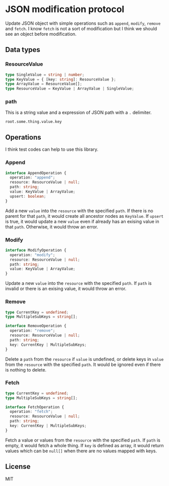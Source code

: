 # JSON modification protocol

Update JSON object with simple operations such as `append`, `modify`, `remove` and `fetch`. I know `fetch` is not a sort of modification but I think we should see an object before modification.

## Data types

### ResourceValue

```typescript
type SingleValue = string | number;
type KeyValue = { [key: string]: ResourceValue };
type ArrayValue = ResourceValue[];
type ResourceValue = KeyValue | ArrayValue | SingleValue;
```

### path

This is a string value and a expression of JSON path with a `.` delimiter.

```text
root.some.thing.value.key
```

## Operations

I think test codes can help to use this library.

### Append

```typescript
interface AppendOperation {
  operation: "append";
  resource: ResourceValue | null;
  path: string;
  value: KeyValue | ArrayValue;
  upsert: boolean;
}
```

Add a new `value` into the `resource` with the specified `path`. If there is no parent for that `path`, it would create all ancestor nodes as `KeyValue`. If `upsert` is true, it would update a new `value` even if already has an exising value in that `path`. Otherwise, it would throw an error.

### Modify

```typescript
interface ModifyOperation {
  operation: "modify";
  resource: ResourceValue | null;
  path: string;
  value: KeyValue | ArrayValue;
}
```

Update a new `value` into the `resource` with the specified `path`. If `path` is invalid or there is an exising value, it would throw an error.

### Remove

```typescript
type CurrentKey = undefined;
type MultipleSubKeys = string[];

interface RemoveOperation {
  operation: "remove";
  resource: ResourceValue | null;
  path: string;
  key: CurrentKey | MultipleSubKeys;
}
```

Delete a `path` from the `resource` if `value` is undefined, or delete keys in `value` from the `resource` with the specified `path`. It would be ignored even if there is nothing to delete.

### Fetch

```typescript
type CurrentKey = undefined;
type MultipleSubKeys = string[];

interface FetchOperation {
  operation: "fetch";
  resource: ResourceValue | null;
  path: string;
  key: CurrentKey | MultipleSubKeys;
}
```

Fetch a value or values from the `resource` with the specified `path`. If `path` is empty, it would fetch a whole thing. If `key` is defined as array, it would return values which can be `null[]` when there are no values mapped with keys.

## License

MIT
